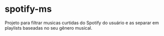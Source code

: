 # spotify-ms
Projeto para filtrar musicas curtidas do Spotify do usuário e as separar em playlists baseadas no seu gênero musical.

